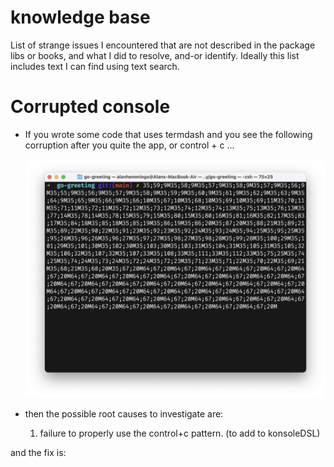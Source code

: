 # knowledge base

List of strange issues I encountered that are not described in the package libs or books, and what I did to resolve, and-or identify. Ideally this list includes text I can find using text search.

# Corrupted console

-   If you wrote some code that uses termdash and you see the following corruption after you quite the app, or control + c ...

    ![docs/img/dontcloseconsole.png](docs/img/dontcloseconsole.png)

-   then the possible root causes to investigate are:

    1. failure to properly use the control+c pattern. (to add to konsoleDSL)

and the fix is: